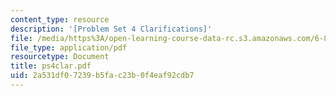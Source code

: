 ```yaml
---
content_type: resource
description: '[Problem Set 4 Clarifications]'
file: /media/https%3A/open-learning-course-data-rc.s3.amazonaws.com/6-826-principles-of-computer-systems-spring-2002/2a531df07239b5fac23b0f4eaf92cdb7_ps4clar.pdf
file_type: application/pdf
resourcetype: Document
title: ps4clar.pdf
uid: 2a531df0-7239-b5fa-c23b-0f4eaf92cdb7
---
```

